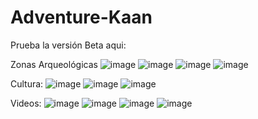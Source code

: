# Adventure-Kaan

Prueba la versión Beta aqui:


Zonas Arqueológicas
![image](https://github.com/marcoalonso/Adventure-Kaan/assets/49013250/ba2a4b8f-5618-4e5f-bd68-c816601450ef)
![image](https://github.com/marcoalonso/Adventure-Kaan/assets/49013250/f5174974-7b9c-492a-8fa9-a6ddda977090)
![image](https://github.com/marcoalonso/Adventure-Kaan/assets/49013250/a4331c25-047d-4be1-8916-d34f3f5183fa)
![image](https://github.com/marcoalonso/Adventure-Kaan/assets/49013250/e23a36d1-574b-4ec3-9de6-ac25ca0bf7d4)

Cultura:
![image](https://github.com/marcoalonso/Adventure-Kaan/assets/49013250/15165150-41fe-410c-b6d6-a18c054ccdcb)
![image](https://github.com/marcoalonso/Adventure-Kaan/assets/49013250/90000c7a-12a3-4d56-b39c-bab054edcb41)
![image](https://github.com/marcoalonso/Adventure-Kaan/assets/49013250/bcd878c3-c86c-41aa-aa5c-5999cdc0f0d9)


Videos:
![image](https://github.com/marcoalonso/Adventure-Kaan/assets/49013250/93d45d0e-d894-4960-b50b-bdc2ef41e113)
![image](https://github.com/marcoalonso/Adventure-Kaan/assets/49013250/18d19276-0264-4982-a3e2-cf3223c92701)
![image](https://github.com/marcoalonso/Adventure-Kaan/assets/49013250/ffae0a4b-59f7-492b-b266-901b2840327d)
![image](https://github.com/marcoalonso/Adventure-Kaan/assets/49013250/fe0e281a-1497-408c-8fb6-7a351271caaf)







